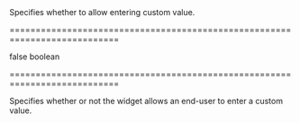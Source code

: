 <!--**
/*-------------------------------------------
    Auto-generated file. Do not modify.
-------------------------------------------

**-->
<!--d-->Specifies whether to allow entering custom value.<!--/d-->
===========================================================================
<!--default-->false<!--/default-->
<!--type-->boolean<!--/type-->
===========================================================================

<!--shortDescription-->
Specifies whether or not the widget allows an end-user to enter a custom value.
<!--/shortDescription-->

<!--fullDescription-->

<!--/fullDescription-->